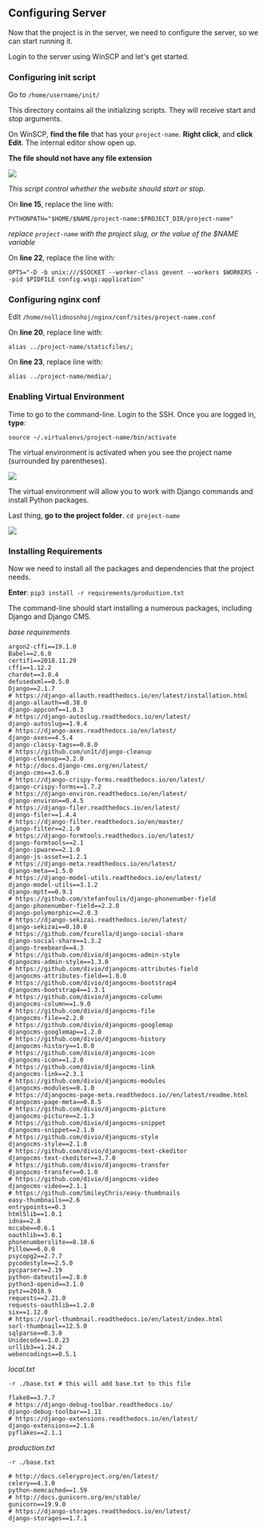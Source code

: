 ## Configuring Server

Now that the project is in the server, we need to configure the server, so we can start running it.

Login to the server using WinSCP and let's get started.

### Configuring init script

Go to `/home/username/init/` 

This directory contains all the initializing scripts. They will receive start and stop arguments. 

On WinSCP, **find the file** that has your `project-name`. **Right click**, and **click Edit**. The internal editor show open up. 

**The file should not have any file extension**

![](https://i.imgur.com/DDvp3cx.png)

*This script control whether the website should start or stop.*

On **line 15**, replace the line with:

`PYTHONPATH="$HOME/$NAME/project-name:$PROJECT_DIR/project-name"`

*replace `project-name` with the project slug, or the value of the $NAME variable*

On **line 22**, replace the line with:

`OPTS="-D -b unix:///$SOCKET --worker-class gevent --workers $WORKERS --pid $PIDFILE config.wsgi:application"`

### Configuring nginx conf

Edit `/home/nollidnosnhoj/nginx/conf/sites/project-name.conf`

On **line 20**, replace line with:

`alias ../project-name/staticfiles/;`

On **line 23**, replace line with:

`alias ../project-name/media/;`

### Enabling Virtual Environment

Time to go to the command-line. Login to the SSH. Once you are logged in, **type**:

`source ~/.virtualenvs/project-name/bin/activate` 

The virtual environment is activated when you see the project name (surrounded by parentheses).

![](https://i.imgur.com/7jUi2yW.png)

The virtual environment will allow you to work with Django commands and install Python packages.

Last thing, **go to the project folder**. `cd project-name`

![](https://i.imgur.com/m9klnQA.png)

### Installing Requirements

Now we need to install all the packages and dependencies that the project needs.

**Enter**: `pip3 install -r requirements/production.txt`

The command-line should start installing a numerous packages, including Django and Django CMS.

*base requirements*

```
argon2-cffi==19.1.0
Babel==2.6.0
certifi==2018.11.29
cffi==1.12.2
chardet==3.0.4
defusedxml==0.5.0
Django==2.1.7
# https://django-allauth.readthedocs.io/en/latest/installation.html
django-allauth==0.38.0
django-appconf==1.0.3
# https://django-autoslug.readthedocs.io/en/latest/
django-autoslug==1.9.4
# https://django-axes.readthedocs.io/en/latest/
django-axes==4.5.4
django-classy-tags==0.8.0
# https://github.com/un1t/django-cleanup
django-cleanup==3.2.0
# http://docs.django-cms.org/en/latest/
django-cms==3.6.0
# https://django-crispy-forms.readthedocs.io/en/latest/
django-crispy-forms==1.7.2
# https://django-environ.readthedocs.io/en/latest/
django-environ==0.4.5
# https://django-filer.readthedocs.io/en/latest/
django-filer==1.4.4
# https://django-filter.readthedocs.io/en/master/
django-filter==2.1.0
# https://django-formtools.readthedocs.io/en/latest/
django-formtools==2.1
django-ipware==2.1.0
django-js-asset==1.2.1
# https://django-meta.readthedocs.io/en/latest/
django-meta==1.5.0
# https://django-model-utils.readthedocs.io/en/latest/
django-model-utils==3.1.2
django-mptt==0.9.1
# https://github.com/stefanfoulis/django-phonenumber-field
django-phonenumber-field==2.2.0
django-polymorphic==2.0.3
# https://django-sekizai.readthedocs.io/en/latest/
django-sekizai==0.10.0
# https://github.com/fcurella/django-social-share
django-social-share==1.3.2
django-treebeard==4.3
# https://github.com/divio/djangocms-admin-style
djangocms-admin-style==1.3.0
# https://github.com/divio/djangocms-attributes-field
djangocms-attributes-field==1.0.0
# https://github.com/divio/djangocms-bootstrap4
djangocms-bootstrap4==1.3.1
# https://github.com/divio/djangocms-column
djangocms-column==1.9.0
# https://github.com/divio/djangocms-file
djangocms-file==2.2.0
# https://github.com/divio/djangocms-googlemap
djangocms-googlemap==1.2.0
# https://github.com/divio/djangocms-history
djangocms-history==1.0.0
# https://github.com/divio/djangocms-icon
djangocms-icon==1.2.0
# https://github.com/divio/djangocms-link
djangocms-link==2.3.1
# https://github.com/divio/djangocms-modules
djangocms-modules==0.1.0
# https://djangocms-page-meta.readthedocs.io//en/latest/readme.html
djangocms-page-meta==0.8.5
# https://github.com/divio/djangocms-picture
djangocms-picture==2.1.3
# https://github.com/divio/djangocms-snippet
djangocms-snippet==2.1.0
# https://github.com/divio/djangocms-style
djangocms-style==2.1.0
# https://github.com/divio/djangocms-text-ckeditor
djangocms-text-ckeditor==3.7.0
# https://github.com/divio/djangocms-transfer
djangocms-transfer==0.1.0
# https://github.com/divio/djangocms-video
djangocms-video==2.1.1
# https://github.com/SmileyChris/easy-thumbnails
easy-thumbnails==2.6
entrypoints==0.3
html5lib==1.0.1
idna==2.8
mccabe==0.6.1
oauthlib==3.0.1
phonenumberslite==8.10.6
Pillow==6.0.0
psycopg2==2.7.7
pycodestyle==2.5.0
pycparser==2.19
python-dateutil==2.8.0
python3-openid==3.1.0
pytz==2018.9
requests==2.21.0
requests-oauthlib==1.2.0
six==1.12.0
# https://sorl-thumbnail.readthedocs.io/en/latest/index.html
sorl-thumbnail==12.5.0
sqlparse==0.3.0
Unidecode==1.0.23
urllib3==1.24.2
webencodings==0.5.1

```

*local.txt*

```
-r ./base.txt # this will add base.txt to this file

flake8==3.7.7
# https://django-debug-toolbar.readthedocs.io/
django-debug-toolbar==1.11
# https://django-extensions.readthedocs.io/en/latest/
django-extensions==2.1.6
pyflakes==2.1.1
```

*production.txt*

```
-r ./base.txt

# http://docs.celeryproject.org/en/latest/
celery==4.3.0
python-memcached==1.59
# http://docs.gunicorn.org/en/stable/
gunicorn==19.9.0
# https://django-storages.readthedocs.io/en/latest/
django-storages==1.7.1
```

